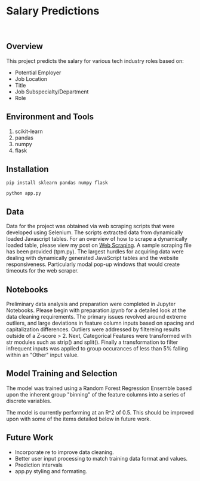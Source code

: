 # Salary Predictions
<br>

## Overview
This project predicts the salary for various tech industry roles based on:
- Potential Employer
- Job Location
- Title
- Job Subspecialty/Department
- Role

## Environment and Tools
1. scikit-learn
2. pandas
3. numpy
4. flask

## Installation

`pip install sklearn pandas numpy flask`

`python app.py`

## Data
Data for the project was obtained via web scraping scripts that were developed using Selenium. The scripts extracted data from dynamically loaded Javascript tables. For an overview of how to scrape a dynamically loaded table, please view my post on [Web Scraping](https://medium.com/@jcclark141152/data-extraction-from-dynamic-tables-9d9eafbd8064). A sample scraping file has been provided (tpm.py). The largest hurdles for acquiring data were dealing with dynamically generated JavaScript tables and the website responsiveness. Particularly modal pop-up windows that would create timeouts for the web scraper.

## Notebooks
Preliminary data analysis and preparation were completed in Jupyter Notebooks. Please begin with preparation.ipynb for a detailed look at the data cleaning requirements. The primary issues revolved around extreme outliers, and large deviations in feature column inputs based on spacing and capitalization differences. Outliers were addressed by filtereing results outside of a Z-score > 2. Next, Categorical Features were transformed with str modules such as strip() and split(). Finally a transformation to filter infrequent inputs was applied to group occurances of less than 5% falling within an "Other" input value. 

## Model Training and Selection
The model was trained using a Random Forest Regression Ensemble based upon the inherent group "binning" of the feature columns into a series of discrete variables. 

The model is currently performing at an R^2 of 0.5. This should be improved upon with some of the items detailed below in future work.

## Future Work
- Incorporate re to improve data cleaning.
- Better user input processing to match training data format and values.
- Prediction intervals
- app.py styling and formating.
